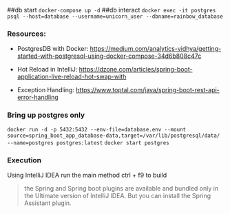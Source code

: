 ##db start
```docker-compose up -d```
##db interact
```docker exec -it postgres psql --host=database --username=unicorn_user --dbname=rainbow_database```

### Resources:

- PostgresDB with Docker: https://medium.com/analytics-vidhya/getting-started-with-postgresql-using-docker-compose-34d6b808c47c 

- Hot Reload in IntelliJ: https://dzone.com/articles/spring-boot-application-live-reload-hot-swap-with

- Exception Handling: https://www.toptal.com/java/spring-boot-rest-api-error-handling

### Bring up postgres only
```docker run -d -p 5432:5432 --env-file=database.env --mount source=spring_boot_app_database-data,target=/var/lib/postgresql/data/ --name=postgres postgres:latest```
```docker start postgres```

### Execution
Using IntelliJ IDEA run the main method
ctrl + f9 to build

> the Spring and Spring boot plugins are available and bundled only in the Ultimate version of IntelliJ IDEA. 
> But you can install the Spring Assistant plugin.